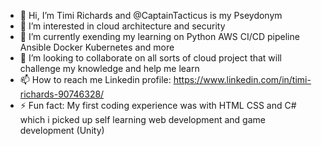 - 👋 Hi, I’m Timi Richards and @CaptainTacticus is my Pseydonym
- 👀 I’m interested in cloud architecture and security
- 🌱 I’m currently exending my learning on Python AWS CI/CD pipeline Ansible Docker Kubernetes and more
- 💞️ I’m looking to collaborate on all sorts of cloud project that will challenge my knowledge and help me learn 
- 📫 How to reach me Linkedin profile: https://www.linkedin.com/in/timi-richards-90746328/
- ⚡ Fun fact: My first coding experience was with HTML CSS and C# which i picked up self learning web development and game development (Unity)
<!---
CaptainTacticus/CaptainTacticus is a ✨ special ✨ repository because its `README.md` (this file) appears on your GitHub profile.
You can click the Preview link to take a look at your changes.
--->
